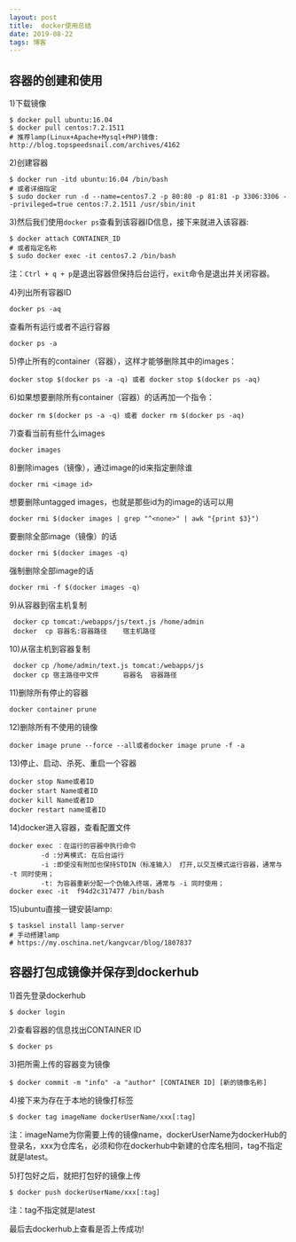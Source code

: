 ```yaml
---
layout: post
title:  docker使用总结
date: 2019-08-22
tags: 博客
---
```


## 容器的创建和使用

1)下载镜像

    $ docker pull ubuntu:16.04
    $ docker pull centos:7.2.1511
    # 推荐lamp(Linux+Apache+Mysql+PHP)镜像: http://blog.topspeedsnail.com/archives/4162

2)创建容器

    $ docker run -itd ubuntu:16.04 /bin/bash
    # 或者详细指定
    $ sudo docker run -d --name=centos7.2 -p 80:80 -p 81:81 -p 3306:3306 --privileged=true centos:7.2.1511 /usr/sbin/init

3)然后我们使用`docker ps`查看到该容器ID信息，接下来就进入该容器:

    $ docker attach CONTAINER_ID
    # 或者指定名称
    $ sudo docker exec -it centos7.2 /bin/bash

注：`Ctrl + q + p`是退出容器但保持后台运行，`exit`命令是退出并关闭容器。

4)列出所有容器ID

    docker ps -aq

查看所有运行或者不运行容器

    docker ps -a

5)停止所有的container（容器），这样才能够删除其中的images：

    docker stop $(docker ps -a -q) 或者 docker stop $(docker ps -aq)

6)如果想要删除所有container（容器）的话再加一个指令：

    docker rm $(docker ps -a -q) 或者 docker rm $(docker ps -aq)

7)查看当前有些什么images

    docker images

8)删除images（镜像），通过image的id来指定删除谁

    docker rmi <image id>

想要删除untagged images，也就是那些id为的image的话可以用

    docker rmi $(docker images | grep "^<none>" | awk "{print $3}")

要删除全部image（镜像）的话

    docker rmi $(docker images -q)

强制删除全部image的话

    docker rmi -f $(docker images -q)

9)从容器到宿主机复制

     docker cp tomcat:/webapps/js/text.js /home/admin
     docker  cp 容器名:容器路径    宿主机路径

10)从宿主机到容器复制

     docker cp /home/admin/text.js tomcat:/webapps/js
     docker cp 宿主路径中文件      容器名  容器路径

11)删除所有停止的容器

    docker container prune

12)删除所有不使用的镜像

    docker image prune --force --all或者docker image prune -f -a

13)停止、启动、杀死、重启一个容器

    docker stop Name或者ID
    docker start Name或者ID
    docker kill Name或者ID
    docker restart name或者ID

14)docker进入容器，查看配置文件

    docker exec ：在运行的容器中执行命令
            -d :分离模式: 在后台运行
            -i :即使没有附加也保持STDIN（标准输入） 打开,以交互模式运行容器，通常与 -t 同时使用；
            -t: 为容器重新分配一个伪输入终端，通常与 -i 同时使用；
    docker exec -it  f94d2c317477 /bin/bash

15)ubuntu直接一键安装lamp:

    $ tasksel install lamp-server
    # 手动搭建lamp
    # https://my.oschina.net/kangvcar/blog/1807837

## 容器打包成镜像并保存到dockerhub

1)首先登录dockerhub

    $ docker login

2)查看容器的信息找出CONTAINER ID

    $ docker ps

3)把所需上传的容器变为镜像

    $ docker commit -m "info" -a "author" [CONTAINER ID] [新的镜像名称]

4)接下来为存在于本地的镜像打标签

    $ docker tag imageName dockerUserName/xxx[:tag]

注：imageName为你需要上传的镜像name，dockerUserName为dockerHub的登录名，xxx为仓库名，必须和你在dockerhub中新建的仓库名相同，tag不指定就是latest。

5)打包好之后，就把打包好的镜像上传

    $ docker push dockerUserName/xxx[:tag]

注：tag不指定就是latest

最后去dockerhub上查看是否上传成功!
